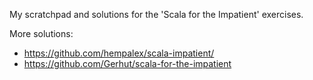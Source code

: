 My scratchpad and solutions for the 'Scala for the Impatient' exercises.

More solutions: 

* <https://github.com/hempalex/scala-impatient/>
* <https://github.com/Gerhut/scala-for-the-impatient>
